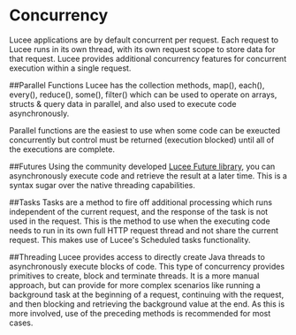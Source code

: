 # Concurrency
Lucee applications are by default concurrent per request. Each request to Lucee runs in its own thread, with its own request scope to store data for that request. Lucee provides additional concurrency features for concurrent execution within a single request.

##Parallel Functions
Lucee has the collection methods, map(), each(), every(), reduce(), some(), filter() which can be used to operate on arrays, structs & query data in parallel, and also used to execute code asynchronously.

Parallel functions are the easiest to use when some code can be exeucted concurrently but control must be returned (execution blocked) until all of the executions are complete.

##Futures
Using the community developed [Lucee Future library](https://github.com/roryl/future.lucee/blob/master/README.md), you can asynchronously execute code and retrieve the result at a later time. This is a syntax sugar over the native threading capabilities.

##Tasks
Tasks are a method to fire off additional processing which runs independent of the current request, and the response of the task is not used in the request. This is the method to use when the executing code needs to run in its own full HTTP request thread and not share the current request. This makes use of Lucee's Scheduled tasks functionality. 

##Threading
Lucee provides access to directly create Java threads to asynchronously execute blocks of code. This type of concurrency provides primitives to create, block and terminate threads. It is a more manual approach, but can provide for more complex scenarios like running a background task at the beginning of a request, continuing with the request, and then blocking and retrieving the background value at the end. As this is more involved, use of the preceding methods is recommended for most cases.
